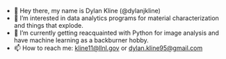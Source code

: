 - 👋 Hey there, my name is Dylan Kline (@dylanjkline)
- 👀 I’m interested in data analytics programs for material characterization and things that explode.
- 🌱 I’m currently getting reacquainted with Python for image analysis and have machine learning as a backburner hobby.
- 📫 How to reach me: kline11@llnl.gov or dylan.kline95@gmail.com

<!---
dylanjkline/dylanjkline is a ✨ special ✨ repository because its `README.md` (this file) appears on your GitHub profile.
You can click the Preview link to take a look at your changes.
--->
